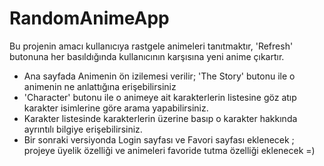 # RandomAnimeApp

Bu projenin amacı kullanıcıya rastgele animeleri tanıtmaktır, 'Refresh' butonuna her basıldığında kullanıcının karşısına yeni anime çıkartır.
- Ana sayfada Animenin ön izilemesi verilir; 'The Story' butonu ile o animenin ne anlattığına erişebilirsiniz
- 'Character' butonu ile o animeye ait karakterlerin listesine göz atıp karakter isimlerine göre arama yapabilirsiniz.
- Karakter listesinde karakterlerin üzerine basıp o karakter hakkında ayrıntılı bilgiye erişebilirsiniz.
- Bir sonraki versiyonda Login sayfası ve Favori sayfası eklenecek ; projeye üyelik özelliği ve animeleri favoride tutma özelliği eklenecek =)

